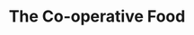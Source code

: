 ---
title: "The Co-operative Food"
url: /birmingham/the-co-operative-food-swanshurst-lane/
shop: supermarket
---